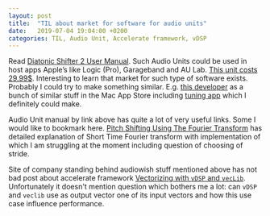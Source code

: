 ```yaml
---
layout: post
title:  "TIL about market for software for audio units"
date:   2019-07-04 19:04:00 +0200
categories: TIL, Audio Unit, Accelerate framework, vDSP
---
```

Read [Diatonic Shifter 2 User Manual](http://www.audiowish.com/downloads/manuals/Diatonic-Shifter-2-User-Manual.pdf). Such Audio Units could be used in host apps Apple’s like Logic (Pro), Garageband and AU Lab. [This unit costs 29.99$](http://www.audiowish.com/audio-units/diatonic-shifter.html). Interesting to learn that market for such type of software exists. Probably I could try to make something similar. E.g. [this developer](https://apps.apple.com/de/app/stereo-phaser/id1251879829?l=en&mt=12) as a bunch of similar stuff in the Mac App Store including [tuning app](https://apps.apple.com/de/app/fine-chromatic-tuner/id1174330003?l=en&mt=12) which I definitely could make.

Audio Unit manual by link above has quite a lot of very useful links. Some I would like to bookmark here. [Pitch Shifting Using The Fourier Transform](http://blogs.zynaptiq.com/bernsee/pitch-shifting-using-the-ft/) has detailed explanation of Short Time Fourier transform with implementation of which I am struggling at the moment including question of choosing of stride.

Site of company standing behind audiowish stuff mentioned above has not bad post about accelerate framework [Vectorizing with `vDSP` and `vecLib`](http://www.ffnn.nl/pages/articles/apple-mac-os-x/vectorizing-with-vdsp-and-veclib.php). Unfortunately it doesn't mention question which bothers me a lot: can `vDSP` and `veclib` use as output vector one of its input vectors and how this use case influence performance.
